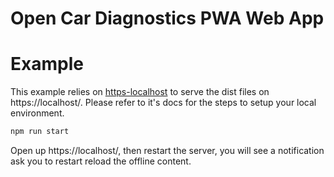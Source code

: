 # Open Car Diagnostics PWA Web App

# Example

This example relies on [https-localhost](https://github.com/daquinoaldo/https-localhost) to serve the dist files on https://localhost/. Please refer to it's docs for the steps to setup your local environment.

```bash
npm run start
```

Open up https://localhost/, then restart the server, you will see a notification ask you to restart reload the offline content.
